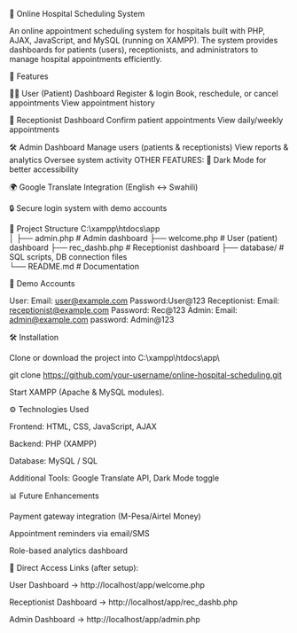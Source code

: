 🏥 Online Hospital Scheduling System

An online appointment scheduling system for hospitals built with PHP, AJAX, JavaScript, and MySQL (running on XAMPP).
The system provides dashboards for patients (users), receptionists, and administrators to manage hospital appointments efficiently.

🚀 Features

👨‍⚕️ User (Patient) Dashboard
Register & login
Book, reschedule, or cancel appointments
View appointment history

🧾 Receptionist Dashboard
Confirm patient appointments
View daily/weekly appointments

🛠️ Admin Dashboard
Manage users (patients & receptionists)
View reports & analytics
Oversee system activity
OTHER FEATURES:
🌙 Dark Mode for better accessibility

🌍 Google Translate Integration (English ↔ Swahili)

🔒 Secure login system with demo accounts

📂 Project Structure
C:\xampp\htdocs\app\
│
├── admin.php          # Admin dashboard
├── welcome.php        # User (patient) dashboard
├── rec_dashb.php      # Receptionist dashboard
├── database/          # SQL scripts, DB connection files          
└── README.md          # Documentation

🔑 Demo Accounts

User:
Email: user@example.com
Password:User@123
Receptionist:
Email:	receptionist@example.com
Password: Rec@123
Admin:
Email:	admin@example.com
password:	Admin@123

🛠️ Installation

Clone or download the project into C:\xampp\htdocs\app\

git clone https://github.com/your-username/online-hospital-scheduling.git


Start XAMPP (Apache & MySQL modules).



⚙️ Technologies Used

Frontend: HTML, CSS, JavaScript, AJAX

Backend: PHP (XAMPP)

Database: MySQL / SQL

Additional Tools: Google Translate API, Dark Mode toggle

📊 Future Enhancements

Payment gateway integration (M-Pesa/Airtel Money)

Appointment reminders via email/SMS

Role-based analytics dashboard


🔗 Direct Access Links (after setup):

User Dashboard → http://localhost/app/welcome.php

Receptionist Dashboard → http://localhost/app/rec_dashb.php

Admin Dashboard → http://localhost/app/admin.php


